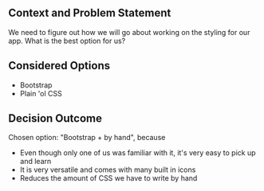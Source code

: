 ## Context and Problem Statement

We need to figure out how we will go about working on the styling for our app. What is the best option for us?

## Considered Options

* Bootstrap
* Plain 'ol CSS

## Decision Outcome

Chosen option: "Bootstrap + by hand", because 

* Even though only one of us was familiar with it, it's very easy to pick up and learn
* It is very versatile and comes with many built in icons
* Reduces the amount of CSS we have to write by hand
